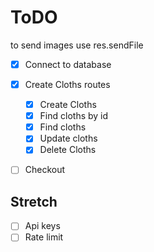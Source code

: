# ToDO

to send images use res.sendFile

- [x] Connect to database
- [x] Create Cloths routes
  - [x] Create Cloths
  - [x] Find cloths by id
  - [x] Find cloths
  - [x] Update cloths
  - [x] Delete Cloths
- [ ] Checkout


## Stretch
- [ ] Api keys
- [ ] Rate limit
